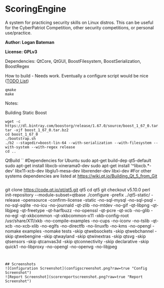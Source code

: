 # ScoringEngine
A system for practicing security skills on Linux distros. This can be useful for the CyberPatriot Competition, other security competitions, or personal use/practice.

**Author: Logan Bateman**

**License: GPLv3**

Dependencies: QtCore, QtGUI, BoostFilesystem, BoostSerialization, BoostRegex

How to build - Needs work. Eventually a configure script would be nice ([TODO List](docs/TODO.md))

```
qmake
make
```

Notes:

Building Static Boost
```
wget -c https://dl.bintray.com/boostorg/release/1.67.0/source/boost_1_67_0.tar.bz2
tar -xjf boost_1_67_0.tar.bz2
cd boost_1_67_0
./bootstrap.sh
./b2 --stagedir=boost-lin-64 --with-serialization --with-filesystem --with-system --with-regex release
cd ..
```

QtBuild
``
#Dependencies for Ubuntu
sudo apt-get build-dep qt5-default
sudo apt-get install libxcb-xinerama0-dev 
sudo apt-get install '^libxcb.*-dev' libx11-xcb-dev libglu1-mesa-dev libxrender-dev libxi-dev
#For other systems dependencies are listed at https://wiki.qt.io/Building_Qt_5_from_Git
```
```
git clone https://code.qt.io/qt/qt5.git qt5
cd qt5
git checkout v5.10.0
perl init-repository --module-subset=qtbase
./configure -prefix ../qt5-static/ -release -opensource -confirm-license -static -no-sql-mysql -no-sql-psql -no-sql-sqlite -no-icu -no-journald -qt-zlib -no-mtdev -no-gif -qt-libpng -qt-libjpeg -qt-freetype -qt-harfbuzz -no-openssl -qt-pcre -qt-xcb -no-glib -no-egl -qt-xkbcommon -qt-xkbcommon-x11 -xkb-config-root /usr/share/X11/xkb -no-compile-examples -no-cups -no-iconv -no-tslib -qt-xcb -no-xcb-xlib -no-eglfs -no-directfb -no-linuxfb -no-kms -no-opengl -nomake examples -nomake tests -skip qtwebsockets -skip qtwebchannel -skip qtwebengine -skip qtwayland -skip qtwinextras -skip qtsvg -skip qtsensors -skip qtcanvas3d -skip qtconnectivity -skip declarative -skip quick1 -no-libproxy -no-opengl -no-openvg -no-libjpeg
```


## Screenshots
![Configuration Screenshot](configscreenshot.png?raw=true "Config Screenshot")
![Report Screenshot](scorereportscreenshot.png?raw=true "Report Screenshot")
